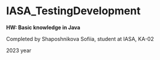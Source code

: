 # IASA_TestingDevelopment
**HW: Basic knowledge in Java**

Completed by Shaposhnikova Sofiia, student at IASA, KA-02

2023 year
